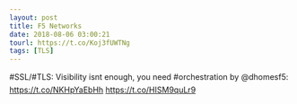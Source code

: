 ```yaml
---
layout: post
title: F5 Networks
date: 2018-08-06 03:00:21
tourl: https://t.co/Koj3fUWTNg
tags: [TLS]
---
```

#SSL/#TLS: Visibility isnt enough, you need #orchestration by @dhomesf5: https://t.co/NKHpYaEbHh https://t.co/HISM9quLr9